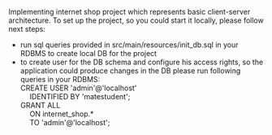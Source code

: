Implementing internet shop project which represents basic client-server architecture.
To set up the project, so you could start it locally, please follow next steps:
* run sql queries provided in src/main/resources/init_db.sql in your RDBMS to create local DB for the project
* to create user for the DB schema and configure his access rights, so the application could produce changes in the DB please run following queries in your RDBMS:<br>
    CREATE USER 'admin'@'localhost'<br>
      &emsp; IDENTIFIED BY 'matestudent';<br>
    GRANT ALL<br>
      &emsp; ON internet_shop.*<br>
      &emsp; TO 'admin'@'localhost';
